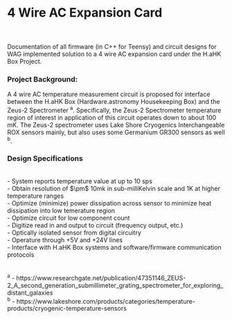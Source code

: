 <h1>4 Wire AC Expansion Card</h1>
<br><br>
Documentation of all firmware (in C++ for Teensy) and circuit designs for WAG implemented solution to a 4 wire AC expansion card under the H.aHK Box Project.
<br>

<h3>Project Background:</h3>

A 4 wire AC temperature measurement circuit is proposed for interface between the H.aHK Box (Hardware.astronomy Housekeeping Box) and the Zeus-2 Spectrometer <sup>a</sup>. Specifically, the Zeus-2 Spectrometer temperature region of interest in application of this circuit operates down to about 100 mK. The Zeus-2 spectrometer uses Lake Shore Cryogenics Interchangeable ROX sensors mainly, but also uses some Germanium GR300 sensors as well <sup>b</sup>.
<br>
<h3>Design Specifications</h3><br>
- System reports temperature value at up to 10 sps <br>
- Obtain resolution of $\pm$ 10mk in sub-milliKelvin scale and 1K at higher temperature ranges <br>
- Optimize (minimize) power dissipation across sensor to minimize heat dissipation into low temerature region <br>
- Optimize circuit for low component count <br>
- Digitize read in and output to circuit (frequency output, etc.) <br>
- Optically isolated sensor from digital circuitry <br>
- Operature through +5V and +24V lines <br>
- Interface with H.aHK Box systems and software/firmware communication protocols <br>
<br><br>
<sup>a</sup> - https://www.researchgate.net/publication/47351146_ZEUS-2_A_second_generation_submillimeter_grating_spectrometer_for_exploring_distant_galaxies
<br>
<sup>b</sup> - https://www.lakeshore.com/products/categories/temperature-products/cryogenic-temperature-sensors
